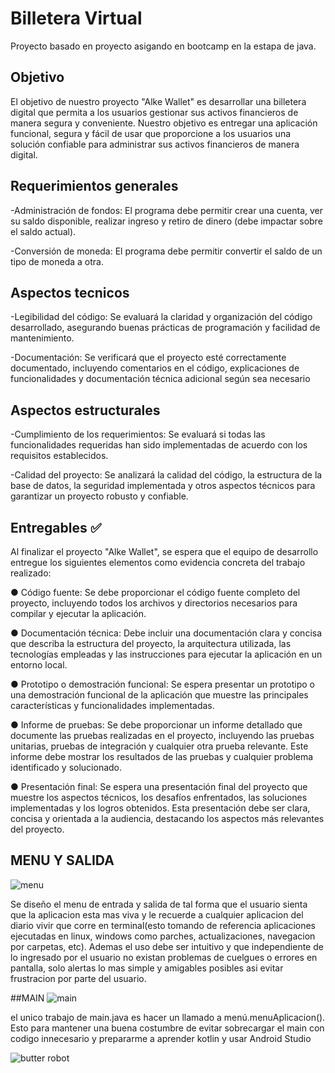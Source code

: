 
# Billetera Virtual

Proyecto basado en proyecto asigando en bootcamp en la estapa de java.



## Objetivo
El objetivo de nuestro proyecto "Alke Wallet" es desarrollar una billetera
digital que permita a los usuarios gestionar sus activos financieros de
manera segura y conveniente.
Nuestro objetivo es entregar una aplicación funcional, segura y fácil de
usar que proporcione a los usuarios una solución confiable para
administrar sus activos financieros de manera digital.

## Requerimientos generales
-Administración de fondos: El programa debe permitir crear una cuenta, ver su saldo disponible, realizar ingreso y retiro de dinero (debe impactar sobre el saldo actual).

-Conversión de moneda: El programa debe permitir convertir el saldo de un tipo de moneda a otra.
## Aspectos tecnicos
-Legibilidad del código: Se evaluará la claridad y organización del código desarrollado, asegurando buenas prácticas de programación y facilidad de mantenimiento.

-Documentación: Se verificará que el proyecto esté
correctamente documentado, incluyendo comentarios en el código, explicaciones de funcionalidades y documentación técnica adicional según sea necesario
## Aspectos estructurales
-Cumplimiento de los requerimientos: Se evaluará si todas las funcionalidades requeridas han sido implementadas de acuerdo con los requisitos establecidos.

-Calidad del proyecto: Se analizará la calidad del código, la estructura de la base de datos, la seguridad implementada y otros aspectos técnicos para garantizar un proyecto robusto y
confiable.
## Entregables ✅

Al finalizar el proyecto "Alke Wallet", se espera que el equipo de desarrollo
entregue los siguientes elementos como evidencia concreta del trabajo
realizado:

● Código fuente: Se debe proporcionar el código fuente completo del
proyecto, incluyendo todos los archivos y directorios necesarios para
compilar y ejecutar la aplicación.

● Documentación técnica: Debe incluir una documentación clara y
concisa que describa la estructura del proyecto, la arquitectura
utilizada, las tecnologías empleadas y las instrucciones para ejecutar
la aplicación en un entorno local.

● Prototipo o demostración funcional: Se espera presentar un
prototipo o una demostración funcional de la aplicación que
muestre las principales características y funcionalidades
implementadas.

● Informe de pruebas: Se debe proporcionar un informe detallado
que documente las pruebas realizadas en el proyecto, incluyendo las
pruebas unitarias, pruebas de integración y cualquier otra prueba
relevante. Este informe debe mostrar los resultados de las pruebas y
cualquier problema identificado y solucionado.

● Presentación final: Se espera una presentación final del proyecto
que muestre los aspectos técnicos, los desafíos enfrentados, las
soluciones implementadas y los logros obtenidos. Esta presentación
debe ser clara, concisa y orientada a la audiencia, destacando los
aspectos más relevantes del proyecto.
## MENU Y SALIDA
![menu](https://github.com/noscriptph/TrabajoBilletera/assets/103396791/9bf83b50-03b2-40a3-a9b9-cd13e4cbbccb)

Se diseño el menu de entrada y salida de tal forma que el usuario sienta que la aplicacion esta mas viva y le recuerde a cualquier aplicacion del diario vivir que corre en terminal(esto tomando de referencia aplicaciones ejecutadas en linux, windows como parches, actualizaciones, navegacion por carpetas, etc).
Ademas el uso debe ser intuitivo y que independiente de lo ingresado por el usuario no existan problemas de cuelgues o errores en pantalla, solo alertas lo mas simple y amigables posibles asi evitar frustracion por parte del usuario.

##MAIN
![main](https://github.com/noscriptph/TrabajoBilletera/assets/103396791/66f9b259-fe9e-4d86-822d-d63a3a1c6435)

el unico trabajo de main.java es hacer un llamado a menú.menuAplicacion(). Esto para mantener una buena costumbre de evitar sobrecargar el main con codigo innecesario y
prepararme a aprender kotlin y usar Android Studio

![butter robot](https://github.com/noscriptph/TrabajoBilletera/assets/103396791/191af339-c7fb-406e-bf20-e8cb37ab56b5)
